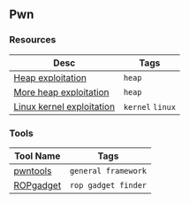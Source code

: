 ## Pwn
### Resources
| Desc | Tags |
| ---- | --- |
| [Heap exploitation](https://heap-exploitation.dhavalkapil.com/) | `heap` |
| [More heap exploitation](https://github.com/shellphish/how2heap) | `heap` |
| [Linux kernel exploitation](https://github.com/xairy/linux-kernel-exploitation) | `kernel` `linux` |

### Tools
| Tool Name | Tags |
| --------- | ---- | 
| [pwntools](http://docs.pwntools.com/en/stable/) | `general framework` |
| [ROPgadget](https://github.com/JonathanSalwan/ROPgadget) | `rop gadget finder` |